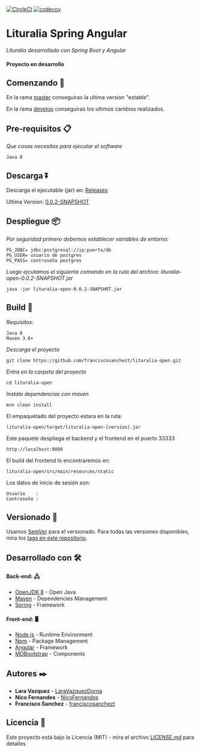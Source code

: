 [![CircleCI](https://circleci.com/gh/franciscosanchezt/lituralia-open.svg?style=shield)](https://circleci.com/gh/franciscosanchezt/lituralia-open)
[![codecov](https://codecov.io/gh/franciscosanchezt/lituralia-open/branch/master/graph/badge.svg)](https://codecov.io/gh/franciscosanchezt/lituralia-open)

# Lituralia Spring Angular

_Lituralia desarrollado con Spring Boot y Angular_

#### Proyecto en desarrollo

## Comenzando 🚀

En la rama [master](https://github.com/franciscosanchezt/lituralia-open/tree/master) conseguiras la ultima version "estable".

En la rama [develop](https://github.com/franciscosanchezt/lituralia-open/tree/develop) conseguiras los ultimos cambios realizados.

## Pre-requisitos 📋

_Que cosas necesitas para ejecutar el software_

```
Java 8
```

## Descarga ⏬

Descarga el ejecutable (jar) en: [Releases](https://github.com/franciscosanchezt/lituralia-open/releases)

Ultima Version: [0.0.2-SNAPSHOT](https://github.com/franciscosanchezt/lituralia-open/releases/tag/0.0.2)

## Despliegue 📦
   
   _Por seguridad primero debemos establecer variables de entorno:_
   
   ```
   PG_JDBC= jdbc:postgresql://ip:puerto/db 
   PG_USER= usuario de postgres 
   PG_PASS= contraseña postgres 
   ```
      
   _Luego ejcutamos el siguiente comando en la ruta del archivo: lituralia-open-0.0.2-SNAPSHOT.jar_
   
   ```
   java -jar lituralia-open-0.0.2-SNAPSHOT.jar
   ```


## Build 🔧

_Requisitos:_

```
Java 8
Maven 3.6+
```
_Descarga el proyecto_

```
git clone https://github.com/franciscosanchezt/lituralia-open.git
```

_Entra en la carpeta del proyecto_

```
cd lituralia-open
```

_Instala dependencias con maven_

```
mvn clean install
```

El empaquetado del proyecto estara en la ruta: 

```
lituralia-open/target/lituralia-open-[version].jar
```

Este paquete despliega el backend y el frontend en el puerto 33333

```
http://localhost:8080
```

El build del frontend lo encontraremos en:

```
lituralia-open/src/main/resources/static
```

Los datos de inicio de sesión son:

```
Usuario    : 
Contraseña : 
```

## Versionado 📌

Usamos [SemVer](http://semver.org/) para el versionado. Para todas las versiones disponibles, mira los [tags en este repositorio](tags/).

## Desarrollado con 🛠️

#### Back-end: 🖧

* [OpenJDK 8](https://adoptopenjdk.net/) - Open Java
* [Maven](https://maven.apache.org/) - Dependencies Management
* [Spring](https://spring.io/) - Framework

#### Front-end: 🖥

* [Node.js](http://nodejs.org/) - Runtime Environment
* [Npm](https://www.npmjs.com/) - Package Management
* [Angular](https://angular.io/) - Framework
* [MDBootstrap](https://mdbootstrap.com/) - Components


## Autores ✒️

* **Lara Vazquez** - [LaraVazquezDorna](https://github.com/LaraVazquezDorna)
* **Nico Fernandes** - [NicoFernandes](https://github.com/NicoFernandes)
* **Francisco Sanchez** - [franciscosanchezt](https://github.com/franciscosanchezt)


## Licencia 📄

Este proyecto está bajo la Licencia (MIT) - mira el archivo [LICENSE.md](LICENSE.md) para detalles
